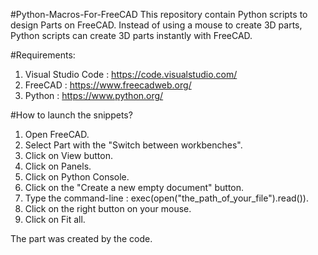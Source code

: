 #Python-Macros-For-FreeCAD
This repository contain Python scripts to design Parts on FreeCAD. Instead of using a mouse to create 3D parts, Python scripts can create 3D parts instantly with FreeCAD.

#Requirements:
1) Visual Studio Code : https://code.visualstudio.com/
2) FreeCAD : https://www.freecadweb.org/
3) Python : https://www.python.org/

#How to launch the snippets?
1) Open FreeCAD.
2) Select Part with the "Switch between workbenches".
3) Click on View button.
4) Click on Panels.
5) Click on Python Console.
6) Click on the "Create a new empty document" button.
6) Type the command-line : exec(open("the_path_of_your_file").read()).
7) Click on the right button on your mouse.
8) Click on Fit all.

The part was created by the code.
